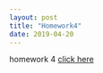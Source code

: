 ```yaml
---
layout: post
title: "Homework4"
date: 2019-04-20
---
```


homework 4 [click here]({{site.baseurl}}/assets/hw4.pdf)
